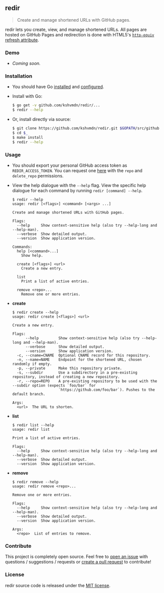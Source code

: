 ## redir

> Create and manage shortened URLs with GitHub pages.

redir lets you create, view, and manage shortened URLs. All pages are hosted on GitHub Pages and redirection is done with HTML5's [`http-equiv` refresh attribute](https://developer.mozilla.org/en/docs/Web/HTML/Element/meta#attr-http-equiv).

### Demo

- _Coming soon._

### Installation

  - You should have Go [installed](https://golang.org/doc/install) and [configured](https://golang.org/doc/install#testing).

  - Install with Go:

    ```sh
    $ go get -v github.com/kshvmdn/redir/...
    $ redir --help
    ```

  - Or, install directly via source:

    ```sh
    $ git clone https://github.com/kshvmdn/redir.git $GOPATH/src/github.com/kshvmdn/redir
    $ cd $_
    $ make install
    $ redir --help
    ```

### Usage

  - You should export your personal GitHub access token as `REDIR_ACCESS_TOKEN`. You can request one [here](https://github.com/settings/tokens) with the `repo` and `delete_repo` permissions.

  - View the help dialogue with the `--help` flag. View the specific help dialogue for each command by running `redir [command] --help`.

    ```console
    $ redir --help
    usage: redir [<flags>] <command> [<args> ...]

    Create and manage shortened URLs with GitHub pages.

    Flags:
      --help     Show context-sensitive help (also try --help-long and --help-man).
      --verbose  Show detailed output.
      --version  Show application version.

    Commands:
      help [<command>...]
        Show help.

      create [<flags>] <url>
        Create a new entry.

      list
        Print a list of active entries.

      remove <repo>...
        Remove one or more entries.

    ```

  - **create**

    ```console
    $ redir create --help
    usage: redir create [<flags>] <url>

    Create a new entry.

    Flags:
          --help         Show context-sensitive help (also try --help-long and --help-man).
          --verbose      Show detailed output.
          --version      Show application version.
      -c, --cname=CNAME  Optional CNAME record for this repository.
      -n, --name=NAME    Endpoint for the shortened URL, chosen randomly if empty.
      -p, --private      Make this repository private.
      -s, --subdir       Use a subdirectory in a pre-existing repository, instead of creating a new repository.
      -r, --repo=REPO    A pre-existing repository to be used with the --subdir option (expects `foo/bar` for
                         `https://github.com/foo/bar`). Pushes to the default branch.

    Args:
      <url>  The URL to shorten.

    ```

  - **list**

    ```console
    $ redir list --help
    usage: redir list

    Print a list of active entries.

    Flags:
      --help     Show context-sensitive help (also try --help-long and --help-man).
      --verbose  Show detailed output.
      --version  Show application version.

    ```

  - **remove**

    ```console
    $ redir remove --help
    usage: redir remove <repo>...

    Remove one or more entries.

    Flags:
      --help     Show context-sensitive help (also try --help-long and --help-man).
      --verbose  Show detailed output.
      --version  Show application version.

    Args:
      <repo>  List of entries to remove.

    ```

### Contribute

This project is completely open source. Feel free to [open an issue](https://github.com/kshvmdn/redir/issues) with questions / suggestions / requests or [create a pull request](https://github.com/kshvmdn/redir/pulls) to contribute!

### License

redir source code is released under the [MIT license](./LICENSE).
